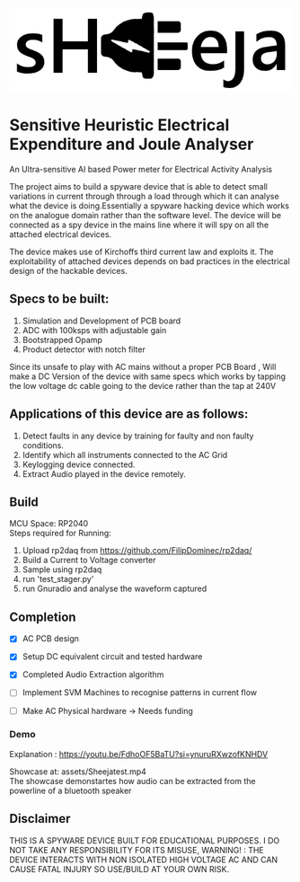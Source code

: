 ![Alt text](assets/logo.png?raw=true "logo")
# Sensitive Heuristic Electrical Expenditure and Joule Analyser
An Ultra-sensitive AI based Power meter for Electrical Activity Analysis

The project aims to build a spyware device that is able to detect small variations in current through through a load through which it can analyse what the device is doing.Essentially a spyware hacking device which works on the analogue domain rather than the software level. The device will be connected as a spy device in the mains line where it will spy on all the attached electrical devices.

The device makes use of Kirchoffs third current law and exploits it. The exploitability of attached devices depends on bad practices in the electrical design of the hackable devices.


## Specs to be built:

1. Simulation and Development of PCB board
2. ADC with 100ksps with adjustable gain 
3. Bootstrapped Opamp 
4. Product detector with notch filter

Since its unsafe to play with AC mains without a proper PCB Board , Will make a DC Version of the device with same specs which works by tapping the low voltage dc cable going to the device rather than the tap at 240V

## Applications of this device are as follows:

1. Detect faults in any device by training for faulty and non faulty conditions.
2. Identify which all instruments connected to the AC Grid
3. Keylogging device connected.
4. Extract Audio played in the device remotely.

## Build

MCU Space: RP2040  \
Steps required for Running:
1. Upload rp2daq from https://github.com/FilipDominec/rp2daq/
2. Build a Current to Voltage converter
3. Sample using rp2daq
4. run 'test_stager.py'
5. run Gnuradio and analyse the waveform captured

## Completion

- [x] AC PCB design
- [x] Setup DC equivalent circuit and tested hardware 
- [x] Completed Audio Extraction algorithm
- [ ] Implement SVM Machines to recognise patterns in current flow
- [ ] Make AC Physical hardware -> Needs funding


### Demo
Explanation : https://youtu.be/FdhoOF5BaTU?si=ynuruRXwzofKNHDV

Showcase at: assets/Sheejatest.mp4 \
The showcase demonstartes how audio can be extracted from the powerline of a bluetooth speaker 

## Disclaimer

THIS IS A SPYWARE DEVICE BUILT FOR EDUCATIONAL PURPOSES. I DO NOT TAKE ANY RESPONSIBILITY FOR ITS MISUSE, WARNING! : THE DEVICE INTERACTS WITH NON ISOLATED HIGH VOLTAGE AC AND CAN CAUSE FATAL INJURY SO USE/BUILD AT YOUR OWN RISK.
